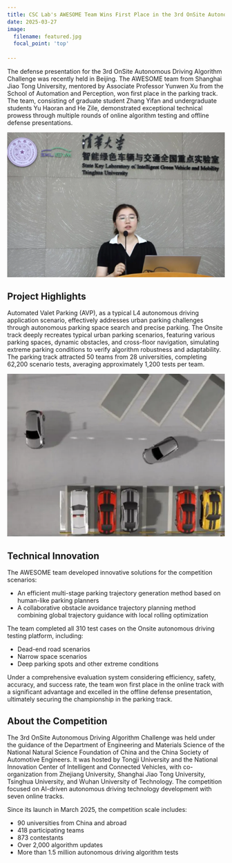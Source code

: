 ```yaml
---
title: CSC Lab's AWESOME Team Wins First Place in the 3rd OnSite Autonomous Driving Algorithm Challenge
date: 2025-03-27
image:
  filename: featured.jpg
  focal_point: 'top'

---
```


The defense presentation for the 3rd OnSite Autonomous Driving Algorithm Challenge was recently held in Beijing. The AWESOME team from Shanghai Jiao Tong University, mentored by Associate Professor Yunwen Xu from the School of Automation and Perception, won first place in the parking track. The team, consisting of graduate student Zhang Yifan and undergraduate students Yu Haoran and He Zile, demonstrated exceptional technical prowess through multiple rounds of online algorithm testing and offline defense presentations.

![Prof. Xu Yunwen at the defense presentation](featured.jpg "Prof. Xu Yunwen at the defense presentation")

## Project Highlights

Automated Valet Parking (AVP), as a typical L4 autonomous driving application scenario, effectively addresses urban parking challenges through autonomous parking space search and precise parking. The Onsite track deeply recreates typical urban parking scenarios, featuring various parking spaces, dynamic obstacles, and cross-floor navigation, simulating extreme parking conditions to verify algorithm robustness and adaptability. The parking track attracted 50 teams from 28 universities, completing 62,200 scenario tests, averaging approximately 1,200 tests per team.

![Dynamic parking test scenario](parking-scenario.jpg "Dynamic parking test scenario")

## Technical Innovation

The AWESOME team developed innovative solutions for the competition scenarios:
- An efficient multi-stage parking trajectory generation method based on human-like parking planners
- A collaborative obstacle avoidance trajectory planning method combining global trajectory guidance with local rolling optimization

The team completed all 310 test cases on the Onsite autonomous driving testing platform, including:
- Dead-end road scenarios
- Narrow space scenarios
- Deep parking spots and other extreme conditions

Under a comprehensive evaluation system considering efficiency, safety, accuracy, and success rate, the team won first place in the online track with a significant advantage and excelled in the offline defense presentation, ultimately securing the championship in the parking track.

## About the Competition

The 3rd OnSite Autonomous Driving Algorithm Challenge was held under the guidance of the Department of Engineering and Materials Science of the National Natural Science Foundation of China and the China Society of Automotive Engineers. It was hosted by Tongji University and the National Innovation Center of Intelligent and Connected Vehicles, with co-organization from Zhejiang University, Shanghai Jiao Tong University, Tsinghua University, and Wuhan University of Technology. The competition focused on AI-driven autonomous driving technology development with seven online tracks.

Since its launch in March 2025, the competition scale includes:
- 90 universities from China and abroad
- 418 participating teams
- 873 contestants
- Over 2,000 algorithm updates
- More than 1.5 million autonomous driving algorithm tests 